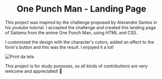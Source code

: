 <h1 align="center"> 
   One Punch Man - Landing Page
</h1>

This project was inspired by the challenge proposed by Alexandre Santos in his youtube tutorial. I accepted the challenge and created this landing page of Saitama from the anime One Punch Man, using HTML and CSS.

I customized the design with the character's colors, added an effect to the form's button and this was the result. I enjoyed it a lot!

![Print da tela](https://user-images.githubusercontent.com/105990622/178046436-7bbfdf72-7352-4458-bf9f-3ee884f72d69.png)


This project is for study purposes, so all kinds of contributions are very welcome and appreciated! 🤝
